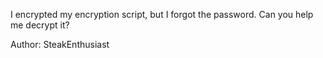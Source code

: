 I encrypted my encryption script, but I forgot the password. Can you help me decrypt it?

Author: SteakEnthusiast

